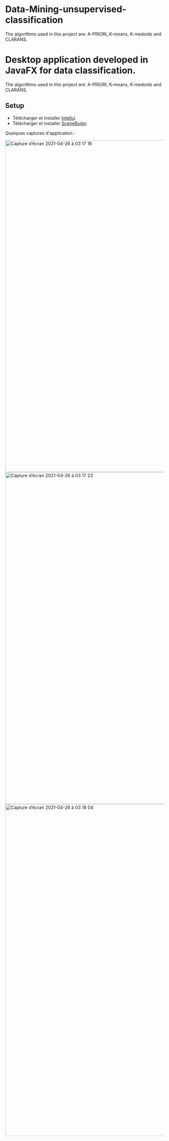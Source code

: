 # Data-Mining-unsupervised-classification

The algorithms used in this project are: A-PRIORI, K-means, K-medoids and CLARANS. 

# Desktop application developed in JavaFX for data classification.
The algorithms used in this project are: A-PRIORI, K-means, K-medoids and CLARANS. 

##                             Setup


* Télécharger et installer [IntelliJ](https://www.jetbrains.com/fr-fr/idea/).    
* Télécharger et installer [SceneBuiler](https://gluonhq.com/products/scene-builder/). 

Quelques captures d'application :

<img width="1052" alt="Capture d’écran 2021-04-26 à 03 17 16" src="https://user-images.githubusercontent.com/56236244/116020405-1b3b8200-a63e-11eb-9a60-0c99b0a44a75.png">
<img width="1052" alt="Capture d’écran 2021-04-26 à 03 17 23" src="https://user-images.githubusercontent.com/56236244/116020412-1d9ddc00-a63e-11eb-92dd-101cd1b7fb3d.png">
<img width="1052" alt="Capture d’écran 2021-04-26 à 03 18 04" src="https://user-images.githubusercontent.com/56236244/116020417-2098cc80-a63e-11eb-9045-446c38d24ea0.png">
